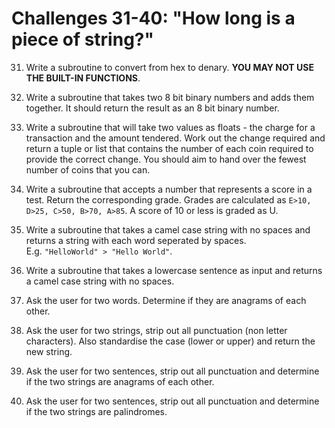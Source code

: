 # Challenges 31-40: "How long is a piece of string?"


31.	Write a subroutine to convert from hex to denary. **YOU MAY NOT USE THE BUILT-IN FUNCTIONS**.


32.	Write a subroutine that takes two 8 bit binary numbers and adds them together. 
It should return the result as an 8 bit binary number.


33.	Write a subroutine that will take two values as floats - the charge for a transaction and the amount tendered.
Work out the change required and return a tuple or list that contains the number of each coin required to provide the correct change.
You should aim to hand over the fewest number of coins that you can.


34.	Write a subroutine that accepts a number that represents a score in a test. Return the corresponding grade.
Grades are calculated as `E>10, D>25, C>50, B>70, A>85`. A score of 10 or less is graded as U.


35.	Write a subroutine that takes a camel case string with no spaces and returns a string with each word seperated by spaces.
<br>E.g. `"HelloWorld" > "Hello World"`.
 
 
36.	Write a subroutine that takes a lowercase sentence as input and returns a camel case string with no spaces.


37.	Ask the user for two words. Determine if they are anagrams of each other.


38.	Ask the user for two strings, strip out all punctuation (non letter characters). 
Also standardise the case (lower or upper) and return the new string.


39.	Ask the user for two sentences, strip out all punctuation and determine if the two strings are anagrams of each other.


40.	Ask the user for two sentences, strip out all punctuation and determine if the two strings are palindromes.
